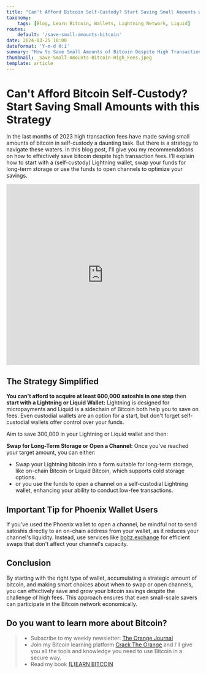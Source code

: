 ```yaml
---
title: "Can't Afford Bitcoin Self-Custody? Start Saving Small Amounts with this Strategy"
taxonomy:
    tags: [Blog, Learn Bitcoin, Wallets, Lightning Network, Liquid]
routes:
    default: '/save-small-amounts-bitcoin'
date: 2024-03-25 18:00
dateformat: 'Y-m-d H:i'
summary: "How to Save Small Amounts of Bitcoin Despite High Transactions Fees: Recommended Strategy with Lightning or Liquid."
thumbnail: _Save-Small-Amounts-Bitcoin-High_Fees.jpeg
template: article
---
```


# Can't Afford Bitcoin Self-Custody? Start Saving Small Amounts with this Strategy

In the last months of 2023 high transaction fees have made saving small amounts of bitcoin in self-custody a daunting task. But there is a strategy to navigate these waters. In this blog post, I'll give you my recommendations on how to effectively save bitcoin despite high transaction fees. I'll explain how to start with a (self-custody) Lightning wallet, swap your funds for long-term storage or use the funds to open channels to optimize your savings. 

<iframe width="100%" height="473" src="https://www.youtube.com/embed/5ygfc14kSiw" title="YouTube video player" frameborder="0" allow="accelerometer; autoplay; clipboard-write; encrypted-media; gyroscope; picture-in-picture; web-share" allowfullscreen></iframe>

## The Strategy Simplified

**You can't afford to acquire at least 600,000 satoshis in one step** then **start with a Lightning or Liquid Wallet:** Lightning is designed for micropayments and Liquid is a sidechain of Bitcoin both help you to save on fees. Even custodial wallets are an option for a start, but don't forget self-custodial wallets offer control over your funds.

Aim to save 300,000 in your Lightning or Liquid wallet and then:

**Swap for Long-Term Storage or Open a Channel:** Once you've reached your target amount, you can either:
* Swap your Lightning bitcoin into a form suitable for long-term storage, like on-chain Bitcoin or Liquid Bitcoin, which supports cold storage options.
* or you use the funds to open a channel on a self-custodial Lightning wallet, enhancing your ability to conduct low-fee transactions.

## Important Tip for Phoenix Wallet Users

If you've used the Phoenix wallet to open a channel, be mindful not to send satoshis directly to an on-chain address from your wallet, as it reduces your channel's liquidity. Instead, use services like [boltz.exchange](https://youtu.be/VOv2IzQdln8) for efficient swaps that don't affect your channel's capacity.

## Conclusion

By starting with the right type of wallet, accumulating a strategic amount of bitcoin, and making smart choices about when to swap or open channels, you can effectively save and grow your bitcoin savings despite the challenge of high fees. This approach ensures that even small-scale savers can participate in the Bitcoin network economically.

## Do you want to learn more about Bitcoin? 

> * Subscribe to my weekly newsletter: [The Orange Journal](https://anita.link/news)
> * Join my Bitcoin learning platform [Crack The Orange](https://cracktheorange.com) and I'll give you all the tools and knowledge you need to use Bitcoin in a secure way.
> * Read my book [(L)EARN BITCOIN](https://learnbitcoin.link/)



